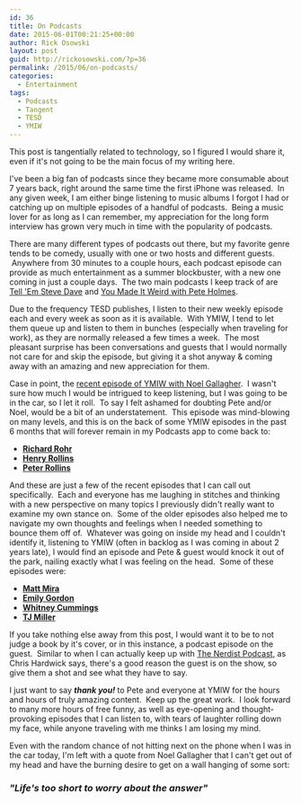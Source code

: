 ```yaml
---
id: 36
title: On Podcasts
date: 2015-06-01T00:21:25+00:00
author: Rick Osowski
layout: post
guid: http://rickosowski.com/?p=36
permalink: /2015/06/on-podcasts/
categories:
  - Entertainment
tags:
  - Podcasts
  - Tangent
  - TESD
  - YMIW
---
```

This post is tangentially related to technology, so I figured I would share it, even if it's not going to be the main focus of my writing here.

I've been a big fan of podcasts since they became more consumable about 7 years back, right around the same time the first iPhone was released.  In any given week, I am either binge listening to music albums I forgot I had or catching up on multiple episodes of a handful of podcasts.  Being a music lover for as long as I can remember, my appreciation for the long form interview has grown very much in time with the popularity of podcasts.

There are many different types of podcasts out there, but my favorite genre tends to be comedy, usually with one or two hosts and different guests.  Anywhere from 30 minutes to a couple hours, each podcast episode can provide as much entertainment as a summer blockbuster, with a new one coming in just a couple days.  The two main podcasts I keep track of are [Tell 'Em Steve Dave](http://smodcast.com/channels/tell-em-steve-dave/) and [You Made It Weird with Pete Holmes](https://nerdist.com/tag/you-made-it-weird/).

Due to the frequency TESD publishes, I listen to their new weekly episode each and every week as soon as it is available.  With YMIW, I tend to let them queue up and listen to them in bunches (especially when traveling for work), as they are normally released a few times a week.  The most pleasant surprise has been conversations and guests that I would normally not care for and skip the episode, but giving it a shot anyway & coming away with an amazing and new appreciation for them.

Case in point, the [recent episode of YMIW with Noel Gallagher](https://nerdist.com/you-made-it-weird-263-noel-gallagher/).  I wasn't sure how much I would be intrigued to keep listening, but I was going to be in the car, so I let it roll.  To say I felt ashamed for doubting Pete and/or Noel, would be a bit of an understatement.  This episode was mind-blowing on many levels, and this is on the back of some YMIW episodes in the past 6 months that will forever remain in my Podcasts app to come back to:

  * **[Richard Rohr](https://nerdist.com/you-made-it-weird-253-richard-rohr/)**
  * **[Henry Rollins](https://nerdist.com/you-made-it-weird-243-henry-rollins/)**
  * **[Peter Rollins](https://nerdist.com/you-made-it-weird-238-peter-rollins/)**

And these are just a few of the recent episodes that I can call out specifically.  Each and everyone has me laughing in stitches and thinking with a new perspective on many topics I previously didn't really want to examine my own stance on.  Some of the older episodes also helped me to navigate my own thoughts and feelings when I needed something to bounce them off of.  Whatever was going on inside my head and I couldn't identify it, listening to YMIW (often in backlog as I was coming in about 2 years late), I would find an episode and Pete & guest would knock it out of the park, nailing exactly what I was feeling on the head.  Some of these episodes were:

  * **[Matt Mira](http://nerdist.com/you-made-it-weird-131-matt-mira/)**
  * **[Emily Gordon](http://nerdist.com/you-made-it-weird-22-emily-gordon/)**
  * **[Whitney Cummings](http://nerdist.com/you-made-it-weird-172-whitney-cummings/)**
  * **[TJ Miller](http://nerdist.com/you-made-it-weird-2-tj-miller/)**

If you take nothing else away from this post, I would want it to be to not judge a book by it's cover, or in this instance, a podcast episode on the guest.  Similar to when I can actually keep up with [The Nerdist Podcast](https://nerdist.com/podcasts/nerdist-podcast-channel/), as Chris Hardwick says, there's a good reason the guest is on the show, so give them a shot and see what they have to say.

I just want to say **_thank you!_** to Pete and everyone at YMIW for the hours and hours of truly amazing content.  Keep up the great work.  I look forward to many more hours of free funny, as well as eye-opening and thought-provoking episodes that I can listen to, with tears of laughter rolling down my face, while anyone traveling with me thinks I am losing my mind.

Even with the random chance of not hitting next on the phone when I was in the car today, I'm left with a quote from Noel Gallagher that I can't get out of my head and have the burning desire to get on a wall hanging of some sort:

### **_"Life's too short to worry about the answer"_**
